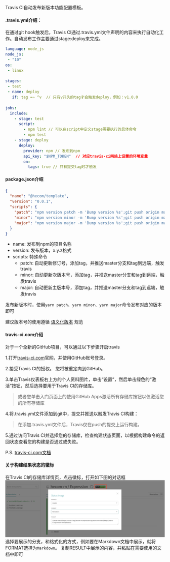 
Travis CI自动发布新版本功能配置模板。

#### .travis.yml介绍：
在通过git hook触发后，Travis CI通过.travis.yml文件声明的内容来执行自动化工作。自动发布工作主要通过stage:deploy来完成。
```yaml
language: node_js
node_js:
 - "10"
os:
 - linux

stages:
 - test
 - name: deploy
   if: tag =~ ^v  // 只有v开头的tag才会触发deploy，例如：v1.0.0

jobs:
  include:
    - stage: test  
      script:
        - npm lint // 可以在script中定义stage需要执行的具体命令
        - npm test
    - stage: deploy
      deploy:
        provider: npm // 发布到npm
        api_key: "$NPM_TOKEN"  // 对应travis-ci网站上设置的环境变量
        on:
          tags: true // 只有提交tag时才触发

```
#### package.json介绍
```json
{
  "name": "@hecom/template",
  "version": "0.0.1",
  "scripts": {
    "patch": "npm version patch -m 'Bump version %s';git push origin master --tags",
    "minor": "npm version minor -m 'Bump version %s';git push origin master --tags",
    "major": "npm version major -m 'Bump version %s';git push origin master --tags"
  }
}
```
- name: 发布到npm的项目名称
- version: 发布版本，x.y.z格式
- scripts: 特殊命令
    - patch: 自动更新修订号，添加tag，并推送master分支和tag到远端，触发travis
    - minor: 自动更新次版本号，添加tag，并推送master分支和tag到远端，触发travis
    - major: 自动更新主版本号，添加tag，并推送master分支和tag到远端，触发travis

发布新版本时，使用`yarn patch`、`yarn minor`、`yarn major`命令发布对应的版本即可

建议版本号的使用遵循 [语义化版本](https://semver.org/lang/zh-CN/) 规范

#### travis-ci.com介绍
对于一个全新的GitHub项目，可以通过以下步骤开启travis

1.打开[travis-ci.com](https://travis-ci.com)官网，并使用GitHub账号登录。

2.接受Travis CI的授权。 您将被重定向到GitHub。

3.单击Travis仪表板右上方的个人资料图片，单击“设置”，然后单击绿色的“激活”按钮，然后选择要用于Travis CI的存储库。
> 或者您单击入门页面上的使用GitHub Apps激活所有存储库按钮以仅激活您的所有存储库

4.将.travis.yml文件添加到git中，提交并推送以触发Travis CI构建：
> 在添加.travis.yml文件后，Travis仅在push的提交上运行构建。

5.通过访问Travis CI并选择您的存储库，检查构建状态页面，以根据构建命令的返回状态查看您的构建是否通过或失败。

P.S. [travis-ci.com文档](https://docs.travis-ci.com/user/tutorial/#to-get-started-with-travis-ci-using-github)

#### 关于构建结果状态的徽标
在Travis CI的存储库详情页，点击徽标，打开如下图的对话框
![示例](res/example.png)
选择要展示的分支，和格式化的方式，例如要在Markdown文档中展示，就将FORMAT选择为`Markdown`。
复制RESULT中展示的内容，并粘贴在需要使用的文档中即可
